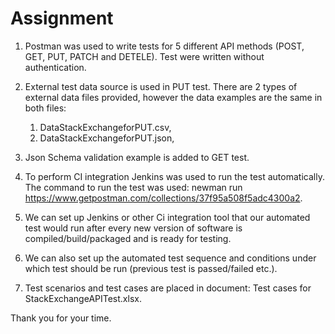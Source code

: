 # Assignment
1. Postman was used to write tests for 5 different API methods (POST, GET, PUT, PATCH and DETELE).
Test were written without authentication.

2. External test data source is used in PUT test. There are 2 types of external data files provided, 
however the data examples are the same in both files:
    1. DataStackExchangeforPUT.csv, 
    2. DataStackExchangeforPUT.json,


3. Json Schema validation example is added to GET test.

4. To perform CI integration Jenkins was used to run the test automatically. The command to run the test was used:
newman run https://www.getpostman.com/collections/37f95a508f5adc4300a2.

5. We can set up Jenkins or other Ci integration tool that our automated test would run after every new version of 
software is compiled/build/packaged and is ready for testing. 

6. We can also set up the automated test sequence and conditions under which test should be run (previous test is passed/failed etc.).

7. Test scenarios and test cases are placed in document: Test cases for StackExchangeAPITest.xlsx.

Thank you for your time.
